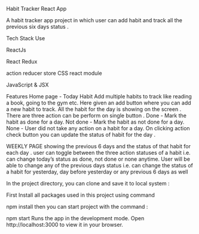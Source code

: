 Habit Tracker React App

A habit tracker app project in which user can add habit and track all the previous six days status .

Tech Stack Use


ReactJs

React Redux

action
reducer
store
CSS react module

JavaScript & JSX

Features
Home page - Today Habit
Add multiple habits to track like reading a book, going to the gym etc.
Here given an add button where you can add a new habit to track.
All the habit for the day is showing on the screen .
There are three action can be perform on single button .
Done - Mark the habit as done for a day.
Not done - Mark the habit as not done for a day.
None - User did not take any action on a habit for a day.
On clicking action check button you can update the status of habit for the day .

WEEKLY PAGE
showing the previous 6 days and the status of that habit for each day .
user can toggle between the three action statuses of a habit i.e. can change today’s status as done, not done or none anytime.
User will be able to change any of the previous days status i.e. can change the status of a habit for yesterday, day before yesterday or any previous 6 days as well

In the project directory, you can clone and save it to local system :

First Install all packages used in this project using command

npm install
then you can start project with the command :

npm start
Runs the app in the development mode.
Open http://localhost:3000 to view it in your browser.




